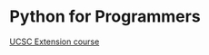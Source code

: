 # Python for Programmers

[UCSC Extension course](https://www.ucsc-extension.edu/courses/python-for-programmers/)

